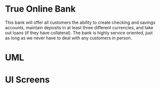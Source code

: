 # True Online Bank
This bank will offer all customers the ability to create checking and savings accounts, maintain deposits in at least three different currencies, and take out loans (if they have collateral). The bank is highly service oriented, just as long as we never have to deal with any customers in person.

# UML

# UI Screens
